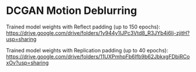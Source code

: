 # DCGAN Motion Deblurring
Trained model weights with Reflect padding (up to 150 epochs):
https://drive.google.com/drive/folders/1y944y1IJPc3Vtd8_R3JYb4i6Ij-zjitH?usp=sharing

Trained model weights with Replication padding (up to 40 epochs):
https://drive.google.com/drive/folders/11UXPmhpFb6Ifb9b62JbkxgFDbiRCoxOv?usp=sharing
